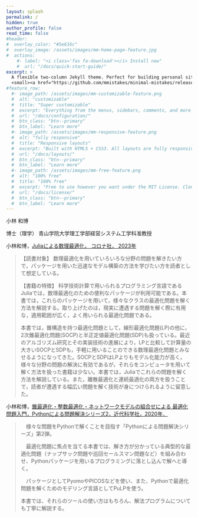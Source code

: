 ```yaml
---
layout: splash
permalink: /
hidden: true
author_profile: false
read_time: false
#header:
#  overlay_color: "#5e616c"
#  overlay_image: /assets/images/mm-home-page-feature.jpg
#  actions:
    #- label: "<i class='fas fa-download'></i> Install now"
    #  url: "/docs/quick-start-guide/"
excerpt: >
  A flexible two-column Jekyll theme. Perfect for building personal sites, blogs, and portfolios.<br />
  <small><a href="https://github.com/mmistakes/minimal-mistakes/releases/tag/4.21.0">Latest release v4.21.0</a></small>
#feature_row:
  #- image_path: /assets/images/mm-customizable-feature.png
  #  alt: "customizable"
  #  title: "Super customizable"
  #  excerpt: "Everything from the menus, sidebars, comments, and more can be configured or set with YAML Front Matter."
  #  url: "/docs/configuration/"
  #  btn_class: "btn--primary"
  #  btn_label: "Learn more"
  #- image_path: /assets/images/mm-responsive-feature.png
  #  alt: "fully responsive"
  #  title: "Responsive layouts"
  #  excerpt: "Built with HTML5 + CSS3. All layouts are fully responsive with helpers to augment your content."
  #  url: "/docs/layouts/"
  #  btn_class: "btn--primary"
  #  btn_label: "Learn more"
  #- image_path: /assets/images/mm-free-feature.png
  #  alt: "100% free"
  #  title: "100% free"
  #  excerpt: "Free to use however you want under the MIT License. Clone it, fork it, customize it... whatever!"
  #  url: "/docs/license/"
  #  btn_class: "btn--primary"
  #  btn_label: "Learn more"      
---
```



小林 和博 

博士（理学）
青山学院大学理工学部経営システム工学科准教授


小林和博，[Juliaによる数理最適化， コロナ社， 2023年](https://www.coronasha.co.jp/np/isbn/9784339029345/)
>【読書対象】
>数理最適化を用いていろいろな分野の問題を解きたい方で，パッケージを用いた迅速なモデル構築の方法を学びたい方を読者として想定している。
>
>【書籍の特徴】
>科学技術計算で用いられるプログラミング言語であるJuliaでは，数理最適化のための便利なパッケージが利用可能である。本書では，これらのパッケージを用いて，様々なクラスの最適化問題を解く方法を解説する。取り上げたのは，現実に遭遇する問題を解く際に有用な，適用範囲が広く，よく用いられる最適化問題である。
>
>本書では，錐構造を持つ最適化問題として，線形最適化問題(LP)の他に，2次錐最適化問題(SOCP)と半正定値最適化問題(SDP)も扱っている。最近のアルゴリズム研究とその実装技術の進展により，LPと比較して計算量の大きいSOCPとSDPも，手軽に用いることのできる数理最適化問題とみなせるようになってきた。SOCPとSDPはLPよりもモデル化能力が高く，様々な分野の問題の解決に有効であるが，それらをコンピュータを用いて解く方法を扱った書籍は少ない。本書では，Juliaでこれらの問題を解く方法を解説している。また，離散最適化と連続最適化の両方を扱うことで，読者が遭遇する幅広い問題を解く技術が身につけられるように留意した。

小林和博，[錐最適化・整数最適化・ネットワークモデルの組合せによる 最適化問題入門，Pythonによる問題解決シリーズ2，近代科学社，2020年．](https://www.kindaikagaku.co.jp/information/kd0614.htm)

	
>　様々な問題をPythonで解くことを目指す「Pythonによる問題解決シリーズ」第2弾。
>
>　最適化問題に焦点を当てる本書では、解き方が分かっている典型的な最適化問題（ナップサック問題や巡回セールスマン問題など）を組み合わせ、Pythonパッケージを用いるプログラミングに落とし込んで解へと導く。
>
>　パッケージとしてPyomoやPICOSなどを使い、また、Pythonで最適化問題を解くためのモデリング言語としてPuLPを使う。
>
>本書では、それらのツールの使い方はもちろん、解法プログラムについても丁寧に解説する。
